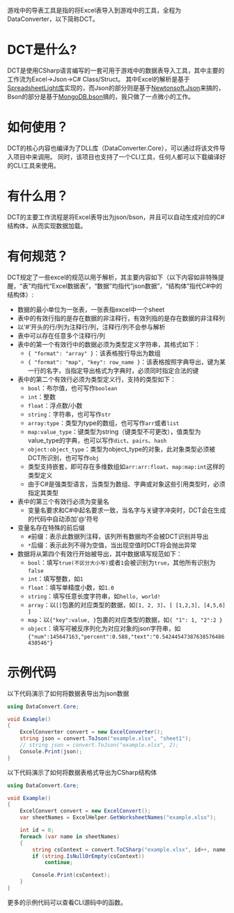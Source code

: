 游戏中的导表工具是指的将Excel表导入到游戏中的工具，全程为DataConverter，以下简称DCT。

# DCT是什么?

DCT是使用CSharp语言编写的一套可用于游戏中的数据表导入工具，其中主要的工作流为Excel->Json->C# Class/Struct。
其中Excel的解析是基于[SpreadsheetLight库](https://spreadsheetlight.com/)实现的，而Json的部分则是基于[Newtonsoft.Json](https://www.newtonsoft.com/json)来搞的，Bson的部分是基于[MongoDB.bson](https://github.com/mongodb/mongo-csharp-driver/tree/master/src/MongoDB.Bson)搞的，我只做了一点微小的工作。

# 如何使用？

DCT的核心内容也编译为了DLL库（DataConverter.Core），可以通过将该文件导入项目中来调用。
同时，该项目也支持了一个CLI工具，任何人都可以下载编译好的CLI工具来使用。

# 有什么用？

DCT的主要工作流程是将Excel表导出为json/bson，并且可以自动生成对应的C#结构体，从而实现数据加载。

# 有何规范？

DCT规定了一些excel的规范以用于解析，其主要内容如下（以下内容如非特殊提醒，“表”均指代“Excel数据表”，“数据”均指代“json数据”，“结构体”指代C#中的结构体）:

- 数据的最小单位为一张表，一张表指excel中一个sheet
- 表中的有效行指的是存在数据的非注释行，有效列指的是存在数据的非注释列
- 以‘#’开头的行/列为注释行/列，注释行/列不会参与解析
- 表中可以存在任意多个注释行/列
- 表中的第一个有效行中的数据必须为类型定义字符串，其格式如下：
  - `{ "format": "array" }`：该表格按行导出为数组
  - `{ "format": "map", "key": row_name }`：该表格按照字典导出，键为某一行的名字，当指定导出格式为字典时，必须同时指定合法的键
- 表中的第二个有效行必须为类型定义行，支持的类型如下：
  - `bool`：布尔值，也可写作`boolean`
  - `int`：整数
  - `float`：浮点数/小数
  - `string`：字符串，也可写作`str`
  - `array:type`：类型为type的数组，也可写作`arr`或者`list`
  - `map:value_type`：键类型为string（键类型不可更改），值类型为value_type的字典，也可以写作`dict`、`pairs`、`hash`
  - `object:object_type`：类型为object_type的对象，此对象类型必须被DCT所识别，也可写作`obj`
  - 类型支持嵌套，即可存在多维数组如`arr:arr:float`、`map:map:int`这样的类型定义
  - 由于C#是强类型语言，当类型为数组、字典或对象这些引用类型时，必须指定其类型
- 表中的第三个有效行必须为变量名
  - 变量名要求和C#中起名要求一致，当名字与关键字冲突时，DCT会在生成的代码中自动添加'@'符号
- 变量名存在特殊的前后缀
  - `#`前缀：表示此数据列注释，该列所有数据均不会被DCT识别并导出
  - `*`后缀：表示此列不得为空值，当出现空值时DCT将会抛出异常
- 数据将从第四个有效行开始被导出，其中数据填写规范如下：
  - `bool`：填写`true(不区分大小写)`或者`1`会被识别为`true`，其他所有识别为`false`
  - `int`：填写整数，如`1`
  - `float`：填写单精度小数，如`1.0`
  - `string`：填写任意长度字符串，如`hello, world!`
  - `array`：以`[]`包裹的对应类型的数据，如`[1, 2, 3]`、`[ [1,2,3], [4,5,6] ]`
  - `map`：以`{"key":value, }`包裹的对应类型的数据，如`{ "1": 1, "2":2 }`
  - `object`：填写可被反序列化为对应对象的json字符串，如`{"num":145647163,"percent":0.588,"text":"0.54244547387638576486438546"}`

# 示例代码

以下代码演示了如何将数据表导出为json数据

```csharp
using DataConvert.Core;

void Example()
{
    ExcelConverter convert = new ExcelConverter();
    string json = convert.ToJson("example.xlsx", "sheet1");
    // string json = convert.ToJson("example.xlsx", 2);
    Console.Print(json);
}
```

以下代码演示了如何将数据表格式导出为CSharp结构体

```csharp
using DataConvert.Core;

void Example()
{
    ExcelConvert convert = new ExcelConvert();
    var sheetNames = ExcelHelper.GetWorksheetNames("example.xlsx");

    int id = 0;
    foreach (var name in sheetNames)
    {
        string csContext = convert.ToCSharp("example.xlsx", id++, name);
        if (string.IsNullOrEmpty(csContext))
            continue;

        Console.Print(csContext);        
    }
}
```

更多的示例代码可以查看CLI源码中的函数。
